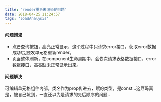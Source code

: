 ```yaml
---
title: 'render重新未渲染的问题'
date: 2018-04-25 11:24:57
tags: 'loadAnalysis'
---
```


#### 问题描述
- 点击查询按钮，高亮正常显示，这个过程中只请求error接口，获取error数据成功后,触发单元格重新render。
- 页面整体刷新，在component生命周期中，会依次请求表格数据接口，error数据接口，高亮缺未正常显示出来。

#### 问题解决
可编辑单元格组件内部，类名作为prop传进去，赋的类型，是const...这尼玛真是，被自己坑到，一直还以为是请求的先后顺序的问题..